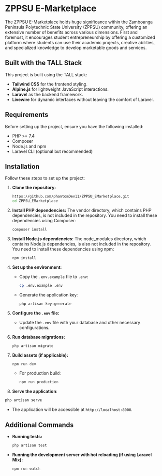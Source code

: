 # ZPPSU E-Marketplace

The ZPPSU E-Marketplace holds huge significance within the Zamboanga 
Peninsula Polytechnic State University (ZPPSU) community, offering an extensive 
number of benefits across various dimensions. First and foremost, it encourages student entrepreneurship by offering a 
customized platform where students can use their academic projects, creative abilities, 
and specialized knowledge to develop marketable goods and services. 

## Built with the TALL Stack

This project is built using the TALL stack:
- **Tailwind CSS** for the frontend styling.
- **Alpine.js** for lightweight JavaScript interactions.
- **Laravel** as the backend framework.
- **Livewire** for dynamic interfaces without leaving the comfort of Laravel.

## Requirements

Before setting up the project, ensure you have the following installed:

- PHP >= 7.4
- Composer
- Node.js and npm
- Laravel CLI (optional but recommended)

## Installation

Follow these steps to set up the project:

1. **Clone the repository:**
   ```bash
   https://github.com/phantomDev11/ZPPSU_EMarketplace.git
   cd ZPPSU_EMarketplace
   ```

2. **Install PHP dependencies:**
   The vendor directory, which contains PHP dependencies, is not included in the repository. You need to install these dependencies using Composer:
   ```bash
   composer install
   ```

4. **Install Node.js dependencies:**
   The node_modules directory, which contains Node.js dependencies, is also not included in the repository. You need to install these dependencies using npm:
   ```bash
   npm install
   ```

6. **Set up the environment:**
   - Copy the `.env.example` file to `.env`:
     ```bash
     cp .env.example .env
     ```
   - Generate the application key:
     ```bash
     php artisan key:generate
     ```

7. **Configure the `.env` file:**
   - Update the `.env` file with your database and other necessary configurations.

8. **Run database migrations:**
   ```bash
   php artisan migrate
   ```

9. **Build assets (if applicable):**
   ```bash
   npm run dev
   ```
   - For production build:
     ```bash
     npm run production
     ```

10. **Serve the application:**
   ```bash
   php artisan serve
   ```
   - The application will be accessible at `http://localhost:8000`.

## Additional Commands

- **Running tests:**
  ```bash
  php artisan test
  ```

- **Running the development server with hot reloading (if using Laravel Mix):**
  ```bash
  npm run watch
  ```
